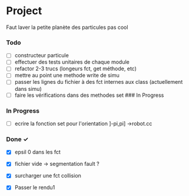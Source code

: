 # Project

Faut laver la petite planète des particules pas cool

### Todo

- [ ] constructeur particule  
- [ ] effectuer des tests unitaires de chaque module  
- [ ] refactor 2-3 trucs (longeurs fct, get méthode, etc)  
- [ ] mettre au point une methode write de simu  
- [ ] passer les lignes du fichier à des fct internes aux class (actuellement dans simu)  
- [ ] faire les vérifications dans des methodes set  ### In Progress  

### In Progress

- [ ] ecrire la fonction set pour l'orientation ]-pi,pi] ->robot.cc  

### Done ✓

- [x] epsil 0 dans les fct  
- [x] fichier vide -> segmentation fault ?  
- [x] surcharger une fct collision  
- [x] Passer le rendu1  


